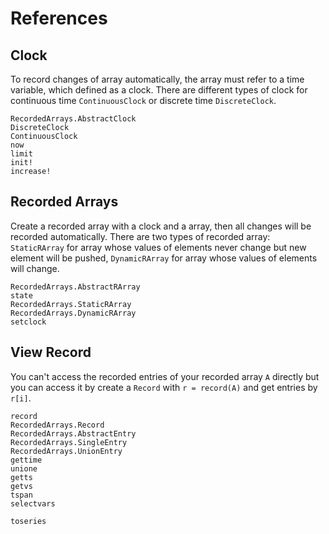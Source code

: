 # References

## Clock

To record changes of array automatically, the array must refer to a time
variable, which defined as a clock. There are different types of clock for
continuous time `ContinuousClock` or discrete time `DiscreteClock`.

```@docs
RecordedArrays.AbstractClock
DiscreteClock
ContinuousClock
now
limit
init!
increase!
```

## Recorded Arrays

Create a recorded array with a clock and a array, then all changes will be recorded
automatically. There are two types of recorded array: `StaticRArray` for array whose
values of elements never change but new element will be pushed, `DynamicRArray` for
array whose values of elements will change.

```@docs
RecordedArrays.AbstractRArray
state
RecordedArrays.StaticRArray
RecordedArrays.DynamicRArray
setclock
```

## View Record

You can't access the recorded entries of your recorded array `A` directly but you can
access it by create a `Record` with `r = record(A)` and get entries by `r[i]`.

```@docs
record
RecordedArrays.Record
RecordedArrays.AbstractEntry
RecordedArrays.SingleEntry
RecordedArrays.UnionEntry
gettime
unione
getts
getvs
tspan
selectvars
```

```@docs
toseries
```
